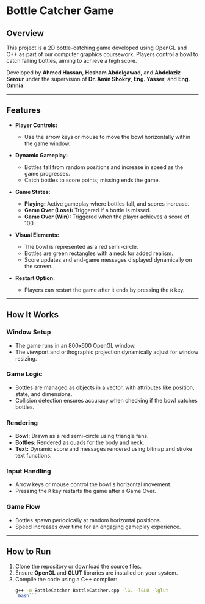 # Bottle Catcher Game

## Overview
This project is a 2D bottle-catching game developed using OpenGL and C++ as part of our computer graphics coursework. Players control a bowl to catch falling bottles, aiming to achieve a high score.

Developed by **Ahmed Hassan**, **Hesham Abdelgawad**, and **Abdelaziz Serour** under the supervision of **Dr. Amin Shokry**, **Eng. Yasser**, and **Eng. Omnia**.

---

## Features

- **Player Controls:**
  - Use the arrow keys or mouse to move the bowl horizontally within the game window.

- **Dynamic Gameplay:**
  - Bottles fall from random positions and increase in speed as the game progresses.
  - Catch bottles to score points; missing ends the game.

- **Game States:**
  - **Playing:** Active gameplay where bottles fall, and scores increase.
  - **Game Over (Lose):** Triggered if a bottle is missed.
  - **Game Over (Win):** Triggered when the player achieves a score of 100.

- **Visual Elements:**
  - The bowl is represented as a red semi-circle.
  - Bottles are green rectangles with a neck for added realism.
  - Score updates and end-game messages displayed dynamically on the screen.

- **Restart Option:**
  - Players can restart the game after it ends by pressing the `R` key.

---

## How It Works

### Window Setup
- The game runs in an 800x600 OpenGL window.
- The viewport and orthographic projection dynamically adjust for window resizing.

### Game Logic
- Bottles are managed as objects in a vector, with attributes like position, state, and dimensions.
- Collision detection ensures accuracy when checking if the bowl catches bottles.

### Rendering
- **Bowl:** Drawn as a red semi-circle using triangle fans.
- **Bottles:** Rendered as quads for the body and neck.
- **Text:** Dynamic score and messages rendered using bitmap and stroke text functions.

### Input Handling
- Arrow keys or mouse control the bowl's horizontal movement.
- Pressing the `R` key restarts the game after a Game Over.

### Game Flow
- Bottles spawn periodically at random horizontal positions.
- Speed increases over time for an engaging gameplay experience.

---

## How to Run

1. Clone the repository or download the source files.
2. Ensure **OpenGL** and **GLUT** libraries are installed on your system.
3. Compile the code using a C++ compiler:
   ```bash
   g++ -o BottleCatcher BottleCatcher.cpp -lGL -lGLU -lglut
    bash```